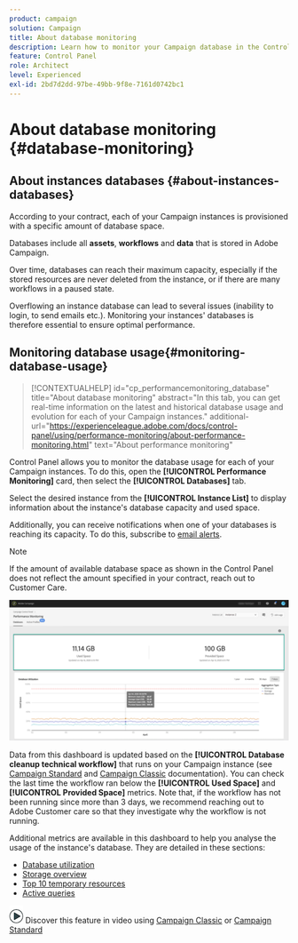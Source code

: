 ```yaml
---
product: campaign
solution: Campaign
title: About database monitoring
description: Learn how to monitor your Campaign database in the Control Panel
feature: Control Panel
role: Architect
level: Experienced
exl-id: 2bd7d2dd-97be-49bb-9f8e-7161d0742bc1
---
```

# About database monitoring {#database-monitoring}

## About instances databases {#about-instances-databases}

According to your contract, each of your Campaign instances is provisioned with a specific amount of database space.

Databases include all **assets**, **workflows** and **data** that is stored in Adobe Campaign.

Over time, databases can reach their maximum capacity, especially if the stored resources are never deleted from the instance, or if there are many workflows in a paused state.

Overflowing an instance database can lead to several issues (inability to login, to send emails etc.). Monitoring your instances' databases is therefore essential to ensure optimal performance.

## Monitoring database usage{#monitoring-database-usage}

>[!CONTEXTUALHELP]
>id="cp_performancemonitoring_database"
>title="About database monitoring"
>abstract="In this tab, you can get real-time information on the latest and historical database usage and evolution for each of your Campaign instances."
>additional-url="https://experienceleague.adobe.com/docs/control-panel/using/performance-monitoring/about-performance-monitoring.html" text="About performance monitoring"

Control Panel allows you to monitor the database usage for each of your Campaign instances. To do this, open the **[!UICONTROL Performance Monitoring]** card, then select the **[!UICONTROL Databases]** tab.

Select the desired instance from the **[!UICONTROL Instance List]** to display information about the instance's database capacity and used space.

Additionally, you can receive notifications when one of your databases is reaching its capacity. To do this, subscribe to [email alerts](../../performance-monitoring/using/email-alerting.md).

>[!NOTE]
>
>If the amount of available database space as shown in the Control Panel does not reflect the amount specified in your contract, reach out to Customer Care.

![](assets/databases_dashboard.png)

Data from this dashboard is updated based on the **[!UICONTROL Database cleanup technical workflow]** that runs on your Campaign instance (see [Campaign Standard](https://experienceleague.adobe.com/docs/campaign-standard/using/administrating/application-settings/technical-workflows.html#list-of-technical-workflows) and [Campaign Classic](https://experienceleague.adobe.com/docs/campaign-classic/using/monitoring-campaign-classic/data-processing/database-cleanup-workflow.html) documentation). You can check the last time the workflow ran below the **[!UICONTROL Used Space]** and **[!UICONTROL Provided Space]** metrics. Note that, if the workflow has not been running since more than 3 days, we recommend reaching out to Adobe Customer care so that they investigate why the workflow is not running.

Additional metrics are available in this dashboard to help you analyse the usage of the instance's database. They are detailed in these sections:

* [Database utilization](../../performance-monitoring/using/database-utilization.md)
* [Storage overview](../../performance-monitoring/using/database-storage-overview.md)
* [Top 10 temporary resources](../../performance-monitoring/using/database-top-ten-resources.md)
* [Active queries](../../performance-monitoring/using/database-active-queries.md)

![](assets/do-not-localize/how-to-video.png) Discover this feature in video using [Campaign Classic](https://experienceleague.adobe.com/docs/campaign-classic-learn/control-panel/performance-monitoring/monitoring-databases.html#performance-monitoring) or [Campaign Standard](https://experienceleague.adobe.com/docs/campaign-standard-learn/control-panel/performance-monitoring/monitoring-databases.html#performance-monitoring)

